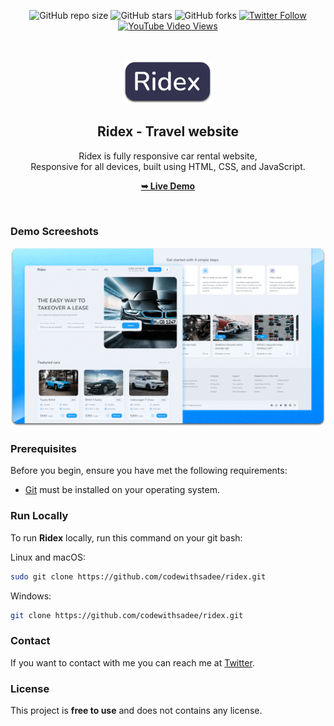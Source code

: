 <div align="center">
  
  ![GitHub repo size](https://img.shields.io/github/repo-size/codewithsadee/ridex)
  ![GitHub stars](https://img.shields.io/github/stars/codewithsadee/ridex?style=social)
  ![GitHub forks](https://img.shields.io/github/forks/codewithsadee/ridex?style=social)
  [![Twitter Follow](https://img.shields.io/twitter/follow/codewithsadee?style=social)](https://twitter.com/intent/follow?screen_name=codewithsadee)
  [![YouTube Video Views](https://img.shields.io/youtube/views/DJAK-KODM5E?style=social)](https://youtu.be/DJAK-KODM5E)

  <br />
  <br />
  
  <img src="./readme-images/project-logo.png" />

  <h2 align="center">Ridex - Travel website</h2>

  Ridex is fully responsive car rental website, <br />Responsive for all devices, built using HTML, CSS, and JavaScript.

  <a href="https://codewithsadee.github.io/ridex/"><strong>➥ Live Demo</strong></a>

</div>

<br />

### Demo Screeshots

![Ridex Desktop Demo](./readme-images/desktop.png "Desktop Demo")

### Prerequisites

Before you begin, ensure you have met the following requirements:

* [Git](https://git-scm.com/downloads "Download Git") must be installed on your operating system.

### Run Locally

To run **Ridex** locally, run this command on your git bash:

Linux and macOS:

```bash
sudo git clone https://github.com/codewithsadee/ridex.git
```

Windows:

```bash
git clone https://github.com/codewithsadee/ridex.git
```

### Contact

If you want to contact with me you can reach me at [Twitter](https://www.twitter.com/codewithsadee).

### License

This project is **free to use** and does not contains any license.
